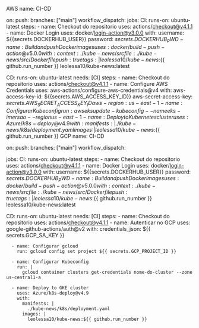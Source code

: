AWS
name: CI-CD

on:
  push:
    branches: ["main"]
  workflow_dispatch:
jobs:
  CI:
    runs-on: ubuntu-latest
    steps:
      - name: Checkout do repositorio
        uses: actions/checkout@v4.1.1
      - name: Docker Login
        uses: docker/login-action@v3.0.0
        with:
          username: ${{secrets.DOCKERHUB_USER}}
          password: ${{secrets.DOCKERHUB_PWD}}
      - name: Build and push Docker images
        uses: docker/build-push-action@v5.0.0
        with:
          context: ./kube-news/src
          file: ./kube-news/src/Dockerfile
          push: true
          tags: |
            leolessa10/kube-news:${{ github.run_number }}
            leolessa10/kube-news:latest
        
  CD:
    runs-on: ubuntu-latest
    needs: [CI]
    steps:
      - name: Checkout do repositorio
        uses: actions/checkout@v4.1.1
      - name: Configure AWS Credentials
        uses: aws-actions/configure-aws-credentials@v4
        with:
          aws-access-key-id: ${{secrets.AWS_ACCESS_KEY_ID}}
          aws-secret-access-key: ${{secrets.AWS_SECRET_ACCESS_KEY_ID}}
          aws-region: us-east-1
      - name: Configurar Kubeconfig
        run: aws eks update-kubeconfig --name eks-imersao --region us-east-1
      - name: Deploy to Kubernetes cluster
        uses: Azure/k8s-deploy@v4.9
        with:
          manifests: |
            ./kube-news/k8s/deployment.yaml
          images: |
            leolessa10/kube-news:${{ github.run_number }}
GCP
name: CI-CD

on:
  push:
    branches: ["main"]
  workflow_dispatch:

jobs:
  CI:
    runs-on: ubuntu-latest
    steps:
      - name: Checkout do repositorio
        uses: actions/checkout@v4.1.1
      - name: Docker Login
        uses: docker/login-action@v3.0.0
        with:
          username: ${{secrets.DOCKERHUB_USER}}
          password: ${{secrets.DOCKERHUB_PWD}}
      - name: Build and push Docker images
        uses: docker/build-push-action@v5.0.0
        with:
          context: ./kube-news/src
          file: ./kube-news/src/Dockerfile
          push: true
          tags: |
            leolessa10/kube-news:${{ github.run_number }}
            leolessa10/kube-news:latest

  CD:
    runs-on: ubuntu-latest
    needs: [CI]
    steps:
      - name: Checkout do repositorio
        uses: actions/checkout@v4.1.1
      - name: Autenticar no GCP
        uses: google-github-actions/auth@v2
        with:
          credentials_json: ${{ secrets.GCP_SA_KEY }}

      - name: Configurar gcloud
        run: gcloud config set project ${{ secrets.GCP_PROJECT_ID }}

      - name: Configurar Kubeconfig
        run: |
          gcloud container clusters get-credentials nome-do-cluster --zone us-central1-a

      - name: Deploy to GKE cluster
        uses: Azure/k8s-deploy@v4.9
        with:
          manifests: |
            ./kube-news/k8s/deployment.yaml
          images: |
            leolessa10/kube-news:${{ github.run_number }}
